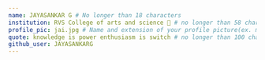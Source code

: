 ```yaml
---
name: JAYASANKAR G # No longer than 18 characters
institution: RVS College of arts and science 🚩 # no longer than 58 characters
profile_pic: jai.jpg # Name and extension of your profile picture(ex. mona.png)
quote: knowledge is power enthusiasm is switch # no longer than 100 characters
github_user: JAYASANKARG
---
```

